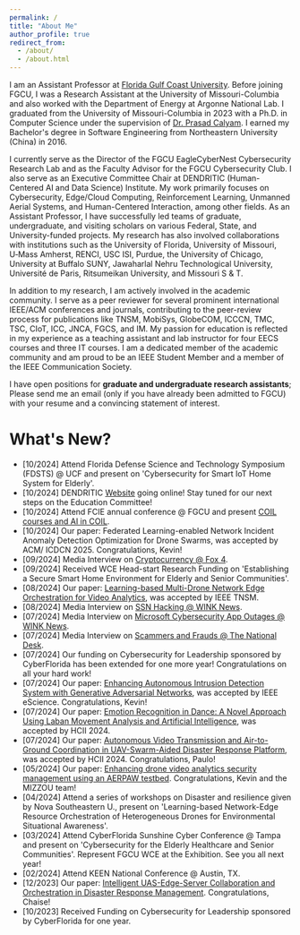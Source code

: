 ```yaml
---
permalink: /
title: "About Me"
author_profile: true
redirect_from: 
  - /about/
  - /about.html
---
```


I am an Assistant Professor at [Florida Gulf Coast University](https://www.fgcu.edu/eng/). Before joining FGCU, I was a Research Assistant at the University of Missouri-Columbia and also worked with the Department of Energy at Argonne National Lab. I graduated from the University of Missouri-Columbia in 2023 with a Ph.D. in Computer Science under the supervision of [Dr. Prasad Calyam](https://www.prasadcalyam.com/). I earned my Bachelor's degree in Software Engineering from Northeastern University (China) in 2016.

I currently serve as the Director of the FGCU EagleCyberNest Cybersecurity Research Lab and as the Faculty Advisor for the FGCU Cybersecurity Club. I also serve as an Executive Committee Chair at DENDRITIC (Human-Centered AI and Data Science) Institute. My work primarily focuses on Cybersecurity, Edge/Cloud Computing, Reinforcement Learning, Unmanned Aerial Systems, and Human-Centered Interaction, among other fields. As an Assistant Professor, I have successfully led teams of graduate, undergraduate, and visiting scholars on various Federal, State, and University-funded projects. My research has also involved collaborations with institutions such as the University of Florida, University of Missouri, U‑Mass Amherst, RENCI, USC ISI, Purdue, the University of Chicago, University at Buffalo SUNY, Jawaharlal Nehru Technological University, Université de Paris, Ritsumeikan University, and Missouri S & T.

In addition to my research, I am actively involved in the academic community. I serve as a peer reviewer for several prominent international IEEE/ACM conferences and journals, contributing to the peer-review process for publications like TNSM, MobiSys, GlobeCOM, ICCCN, TMC, TSC, CIoT, ICC, JNCA, FGCS, and IM. My passion for education is reflected in my experience as a teaching assistant and lab instructor for four EECS courses and three IT courses. I am a dedicated member of the academic community and am proud to be an IEEE Student Member and a member of the IEEE Communication Society.

I have open positions for **graduate and undergraduate research assistants**; Please send me an email (only if you have already been admitted to FGCU) with your resume and a convincing statement of interest.

What's New? 
======
- [10/2024] Attend Florida Defense Science and Technology Symposium (FDSTS) @ UCF and present on 'Cybersecurity for Smart IoT Home System for Elderly'.
- [10/2024] DENDRITIC [Website](https://www.fgcu.edu/eng/dendritic-institute/) going online! Stay tuned for our next steps on the Education Committee!
- [10/2024] Attend FCIE annual conference @ FGCU and present [COIL courses and AI in COIL](https://heyzine.com/flip-book/f26456f078.html#page/5). 
- [10/2024] Our paper: Federated Learning-enabled Network Incident Anomaly Detection Optimization for Drone Swarms, was accepted by ACM/ ICDCN 2025. Congratulations, Kevin!
- [09/2024] Media Interview on [Cryptocurrency @ Fox 4](https://www.fox4now.com/news/local-news/florida-woman-sues-google-after-5-million-in-crypto-stolen).
- [09/2024] Received WCE Head-start Research Funding on 'Establishing a Secure Smart Home Environment for Elderly and Senior Communities'.  
- [08/2024] Our paper: [Learning-based Multi-Drone Network Edge Orchestration for Video Analytics](https://ieeexplore.ieee.org/document/10631280), was accepted by IEEE TNSM.
- [08/2024] Media Interview on [SSN Hacking @ WINK News](https://winknews.com/2024/08/15/hacker-steals-social-security-numbers-fgcu-data-science-professor-weighs-in/).
- [07/2024] Media Interview on [Microsoft Cybersecurity App Outages @ WINK News](https://winknews.com/2024/07/19/outages-hit-microsoft-apps-linked-to-cybersecurity-software-update/).
- [07/2024] Media Interview on [Scammers and Frauds @ The National Desk](https://thenationaldesk.com/news/americas-news-now/more-scammers-are-getting-away-with-fraud-will-only-get-worse-as-technology-advances-cybersecurity-crime-older-americans-tips-tricks-expert-weighs-in#).
- [07/2024] Our funding on Cybersecurity for Leadership sponsored by CyberFlorida has been extended for one more year! Congratulations on all your hard work!
- [07/2024] Our paper: [Enhancing Autonomous Intrusion Detection System with Generative Adversarial Networks](https://ieeexplore.ieee.org/abstract/document/10678662), was accepted by IEEE eScience. Congratulations, Kevin!
- [07/2024] Our paper: [Emotion Recognition in Dance: A Novel Approach Using Laban Movement Analysis and Artificial Intelligence](https://link.springer.com/chapter/10.1007/978-3-031-61063-9_13), was accepted by HCII 2024.
- [07/2024] Our paper: [Autonomous Video Transmission and Air-to-Ground Coordination in UAV-Swarm-Aided Disaster Response Platform](https://link.springer.com/chapter/10.1007/978-3-031-61060-8_24), was accepted by HCII 2024. Congratulations, Paulo!
- [05/2024] Our paper: [Enhancing drone video analytics security management using an AERPAW testbed](https://ieeexplore.ieee.org/abstract/document/10620812). Congratulations, Kevin and the MIZZOU team!
- [04/2024] Attend a series of workshops on Disaster and resilience given by Nova Southeastern U., present on 'Learning-based Network-Edge Resource Orchestration of Heterogeneous Drones for Environmental Situational Awareness'.   
- [03/2024] Attend CyberFlorida Sunshine Cyber Conference @ Tampa and present on 'Cybersecurity for the Elderly Healthcare and Senior Communities'. Represent FGCU WCE at the Exhibition. See you all next year! 
- [02/2024] Attend KEEN National Conference @ Austin, TX. 
- [12/2023] Our paper: [Intelligent UAS-Edge-Server Collaboration and Orchestration in Disaster Response Management](https://ieeexplore.ieee.org/abstract/document/10477828). Congratulations, Chaise!
- [10/2023] Received Funding on Cybersecurity for Leadership sponsored by CyberFlorida for one year.

